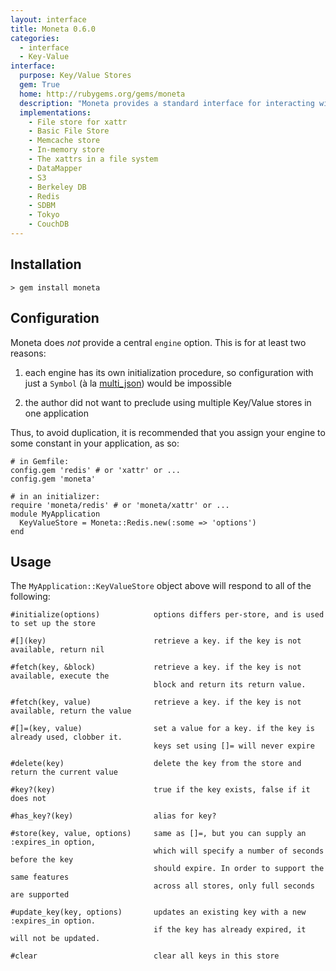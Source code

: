 ```yaml
---
layout: interface
title: Moneta 0.6.0
categories:
  - interface
  - Key-Value
interface:
  purpose: Key/Value Stores
  gem: True
  home: http://rubygems.org/gems/moneta
  description: "Moneta provides a standard interface for interacting with various kinds of key/value stores."
  implementations:
    - File store for xattr
    - Basic File Store
    - Memcache store
    - In-memory store
    - The xattrs in a file system
    - DataMapper
    - S3
    - Berkeley DB
    - Redis
    - SDBM
    - Tokyo
    - CouchDB
---
```


## Installation

    > gem install moneta

## Configuration

Moneta does *not* provide a central `engine` option. This is for at least two
reasons:

1. each engine has its own initialization procedure, so configuration
   with just a `Symbol` (à la [multi_json](../multi_json-0.0.4))
   would be impossible

1. the author did not want to preclude using multiple Key/Value
   stores in one application

Thus, to avoid duplication, it is recommended that you assign your engine
to some constant in your application, as so:

    # in Gemfile:
    config.gem 'redis' # or 'xattr' or ...
    config.gem 'moneta'

    # in an initializer:
    require 'moneta/redis' # or 'moneta/xattr' or ...
    module MyApplication
      KeyValueStore = Moneta::Redis.new(:some => 'options')
    end

## Usage

The `MyApplication::KeyValueStore` object above will respond to
all of the following:

    #initialize(options)            options differs per-store, and is used to set up the store

    #[](key)                        retrieve a key. if the key is not available, return nil

    #fetch(key, &block)             retrieve a key. if the key is not available, execute the
                                    block and return its return value.

    #fetch(key, value)              retrieve a key. if the key is not available, return the value

    #[]=(key, value)                set a value for a key. if the key is already used, clobber it.
                                    keys set using []= will never expire

    #delete(key)                    delete the key from the store and return the current value

    #key?(key)                      true if the key exists, false if it does not

    #has_key?(key)                  alias for key?

    #store(key, value, options)     same as []=, but you can supply an :expires_in option,
                                    which will specify a number of seconds before the key
                                    should expire. In order to support the same features
                                    across all stores, only full seconds are supported

    #update_key(key, options)       updates an existing key with a new :expires_in option.
                                    if the key has already expired, it will not be updated.

    #clear                          clear all keys in this store